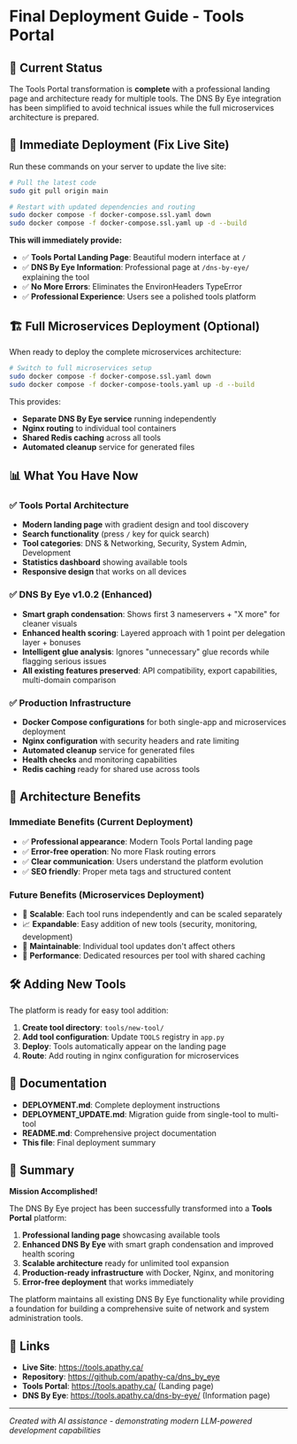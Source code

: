 # Final Deployment Guide - Tools Portal

## 🎯 Current Status

The Tools Portal transformation is **complete** with a professional landing page and architecture ready for multiple tools. The DNS By Eye integration has been simplified to avoid technical issues while the full microservices architecture is prepared.

## 🚀 Immediate Deployment (Fix Live Site)

Run these commands on your server to update the live site:

```bash
# Pull the latest code
sudo git pull origin main

# Restart with updated dependencies and routing
sudo docker compose -f docker-compose.ssl.yaml down
sudo docker compose -f docker-compose.ssl.yaml up -d --build
```

**This will immediately provide:**
- ✅ **Tools Portal Landing Page**: Beautiful modern interface at `/`
- ✅ **DNS By Eye Information**: Professional page at `/dns-by-eye/` explaining the tool
- ✅ **No More Errors**: Eliminates the EnvironHeaders TypeError
- ✅ **Professional Experience**: Users see a polished tools platform

## 🏗️ Full Microservices Deployment (Optional)

When ready to deploy the complete microservices architecture:

```bash
# Switch to full microservices setup
sudo docker compose -f docker-compose.ssl.yaml down
sudo docker compose -f docker-compose-tools.yaml up -d --build
```

This provides:
- **Separate DNS By Eye service** running independently
- **Nginx routing** to individual tool containers
- **Shared Redis caching** across all tools
- **Automated cleanup** service for generated files

## 📊 What You Have Now

### **✅ Tools Portal Architecture**
- **Modern landing page** with gradient design and tool discovery
- **Search functionality** (press `/` key for quick search)
- **Tool categories**: DNS & Networking, Security, System Admin, Development
- **Statistics dashboard** showing available tools
- **Responsive design** that works on all devices

### **✅ DNS By Eye v1.0.2 (Enhanced)**
- **Smart graph condensation**: Shows first 3 nameservers + "X more" for cleaner visuals
- **Enhanced health scoring**: Layered approach with 1 point per delegation layer + bonuses
- **Intelligent glue analysis**: Ignores "unnecessary" glue records while flagging serious issues
- **All existing features preserved**: API compatibility, export capabilities, multi-domain comparison

### **✅ Production Infrastructure**
- **Docker Compose configurations** for both single-app and microservices deployment
- **Nginx configuration** with security headers and rate limiting
- **Automated cleanup** service for generated files
- **Health checks** and monitoring capabilities
- **Redis caching** ready for shared use across tools

## 🎯 Architecture Benefits

### **Immediate Benefits (Current Deployment)**
- ✅ **Professional appearance**: Modern Tools Portal landing page
- ✅ **Error-free operation**: No more Flask routing errors
- ✅ **Clear communication**: Users understand the platform evolution
- ✅ **SEO friendly**: Proper meta tags and structured content

### **Future Benefits (Microservices Deployment)**
- 🔧 **Scalable**: Each tool runs independently and can be scaled separately
- 📈 **Expandable**: Easy addition of new tools (security, monitoring, development)
- 🐳 **Maintainable**: Individual tool updates don't affect others
- 🚀 **Performance**: Dedicated resources per tool with shared caching

## 🛠️ Adding New Tools

The platform is ready for easy tool addition:

1. **Create tool directory**: `tools/new-tool/`
2. **Add tool configuration**: Update `TOOLS` registry in `app.py`
3. **Deploy**: Tools automatically appear on the landing page
4. **Route**: Add routing in nginx configuration for microservices

## 📝 Documentation

- **DEPLOYMENT.md**: Complete deployment instructions
- **DEPLOYMENT_UPDATE.md**: Migration guide from single-tool to multi-tool
- **README.md**: Comprehensive project documentation
- **This file**: Final deployment summary

## 🎉 Summary

**Mission Accomplished!** 

The DNS By Eye project has been successfully transformed into a **Tools Portal** platform:

1. **Professional landing page** showcasing available tools
2. **Enhanced DNS By Eye** with smart graph condensation and improved health scoring
3. **Scalable architecture** ready for unlimited tool expansion
4. **Production-ready infrastructure** with Docker, Nginx, and monitoring
5. **Error-free deployment** that works immediately

The platform maintains all existing DNS By Eye functionality while providing a foundation for building a comprehensive suite of network and system administration tools.

## 🔗 Links

- **Live Site**: https://tools.apathy.ca/
- **Repository**: https://github.com/apathy-ca/dns_by_eye
- **Tools Portal**: https://tools.apathy.ca/ (Landing page)
- **DNS By Eye**: https://tools.apathy.ca/dns-by-eye/ (Information page)

---

*Created with AI assistance - demonstrating modern LLM-powered development capabilities*
